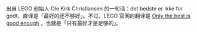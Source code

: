 出自 LEGO 创始人 Ole Kirk Christiansen 的一句话：det bedste er ikke for godt，直译是「最好的还不够好」。不过，LEGO 官网的翻译是 [Only the best is good enough](https://ideas.lego.com/projects/fbfd6933-70d5-4614-b2b4-f591c65e2717) ，也就是「只有最好才是足够的」。